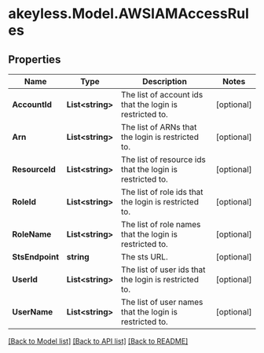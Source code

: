 # akeyless.Model.AWSIAMAccessRules

## Properties

Name | Type | Description | Notes
------------ | ------------- | ------------- | -------------
**AccountId** | **List&lt;string&gt;** | The list of account ids that the login is restricted to. | [optional] 
**Arn** | **List&lt;string&gt;** | The list of ARNs that the login is restricted to. | [optional] 
**ResourceId** | **List&lt;string&gt;** | The list of resource ids that the login is restricted to. | [optional] 
**RoleId** | **List&lt;string&gt;** | The list of role ids that the login is restricted to. | [optional] 
**RoleName** | **List&lt;string&gt;** | The list of role names that the login is restricted to. | [optional] 
**StsEndpoint** | **string** | The sts URL. | [optional] 
**UserId** | **List&lt;string&gt;** | The list of user ids that the login is restricted to. | [optional] 
**UserName** | **List&lt;string&gt;** | The list of user names that the login is restricted to. | [optional] 

[[Back to Model list]](../README.md#documentation-for-models) [[Back to API list]](../README.md#documentation-for-api-endpoints) [[Back to README]](../README.md)

